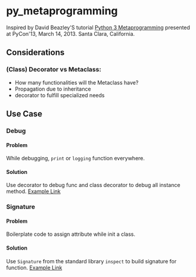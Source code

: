 # py_metaprogramming

Inspired by David Beazley'S tutorial [Python 3 Metaprogramming](http://dabeaz.com/py3meta/
) presented at PyCon'13, March 14, 2013. Santa Clara, California. 

## Considerations
### (Class) Decorator vs Metaclass:
* How many functionalities will the Metaclass have?
* Propagation due to inheritance
* decorator to fulfill specialized needs 

## Use Case

### Debug

#### Problem
While debugging, `print` or `logging` function everywhere.

#### Solution
Use decorator to debug func and class decorator to debug all instance method.
[Example Link](https://github.com/hughluo/py_metaprogramming/tree/master/debug)

### Signature

#### Problem
Boilerplate code to assign attribute while init a class.

#### Solution
Use `Signature` from the standard library `inspect` to build signature for function. 
[Example Link](https://github.com/hughluo/py_metaprogramming/tree/master/signature)
